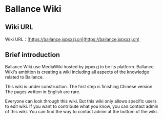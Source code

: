 # Ballance Wiki

## Wiki URL

Wiki URL：[https://ballance.jxpxxzj.cn](https://ballance.jxpxxzj.cn)

## Brief introduction

Ballance Wiki use MediaWiki hosted by jxpxxzj to be its platform. Ballance Wiki's ambition is creating a wiki including all aspects of the knowledge related to Ballance.

This wiki is under construction. The first step is finishing Chinese version. The pages written in English are rare.

Everyone can look through this wiki. But this wiki only allows specific users to edit wiki. If you want to contribute what you know, you can contact admin of this wiki. You can find the way to contact admin at the bottom of the wiki.
